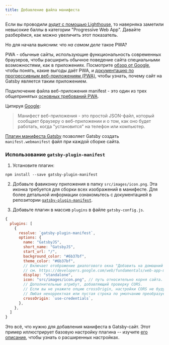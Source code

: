 ```yaml
---
title: Добавление файла манифеста
---
```


Если вы проводили [аудит с помощью Lighthouse](/docs/audit-with-lighthouse/), то наверняка заметили невысокие баллы в категории "Progressive Web App". Давайте разберёмся, как можно увеличить этот показатель.

Но для начала выясним: что _на самом деле_ такое PWA?

PWA - обычные сайты, использующие функциональность современных браузеров, чтобы расширить обычное поведение сайта специальными возможностями, как в приложениях. Посмотрите [обзор от Google](https://developers.google.com/web/progressive-web-apps/), чтобы понять, какие выгоды даёт PWA, и [документацию по прогрессивным веб-приложениям (PWA)](/docs/progressive-web-app/), чтобы узнать, почему сайт на Gatsby является таким приложением.

Подключение файла веб-приложения manifest - это один из трех общепринятых [основных требований PWA](https://alistapart.com/article/yes-that-web-project-should-be-a-pwa#section1).

Цитируя [Google](https://developers.google.com/web/fundamentals/web-app-manifest/):

> Манифест веб-приложения -  это простой JSON-файл, который сообщает браузеру о веб-приложении и о том, как оно будет работать, когда "установится" на телефон или компьютер.

[Плагин манифеста Gatsby](/packages/gatsby-plugin-manifest/) позволяет Gatsby создать `manifest.webmanifest` файл при каждой сборке сайта.

### Использование `gatsby-plugin-manifest`

1.  Установите плагин:

```shell
npm install --save gatsby-plugin-manifest
```

2. Добавьте фавиконку приложения в папку `src/images/icon.png`. Эта иконка требуется для сборки всех изображений в манифесте. Для более детальной информации ознакомьтесь с документацией в репозитории [`gatsby-plugin-manifest`](https://github.com/gatsbyjs/gatsby/blob/master/packages/gatsby-plugin-manifest/README.md).

3. Добавьте плагин в массив `plugins` в файле `gatsby-config.js`.

```javascript:title=gatsby-config.js
{
  plugins: [
    {
      resolve: `gatsby-plugin-manifest`,
      options: {
        name: "GatsbyJS",
        short_name: "GatsbyJS",
        start_url: "/",
        background_color: "#6b37bf",
        theme_color: "#6b37bf",
        // Включает отображение диалогового окна "Добавить на домашний экран" и выключает интерфейс браузера (и кнопку "назад")
        // см. https://developers.google.com/web/fundamentals/web-app-manifest/#display
        display: "standalone",
        icon: "src/images/icon.png", // путь относительно корня сайта.
        // Дополнительные атрибут, добавляющий проверку CORS.
        // Если вы не укажите опцию crossOrigin, настройки CORS не будут добавлены в манифесте.
        // Любая некорректная или пустая строка по умолчанию преобразуется в `anonymous`
        crossOrigin: `use-credentials`,
      },
    },
  ]
}
```

Это всё, что нужно для добавления манифеста в Gatsby-сайт. Этот пример иллюстрирует базовую настройку плагина -- изучите [его описание](/packages/gatsby-plugin-manifest/?=gatsby-plugin-manifest#automatic-mode), чтобы узнать о расширенных настройках.
